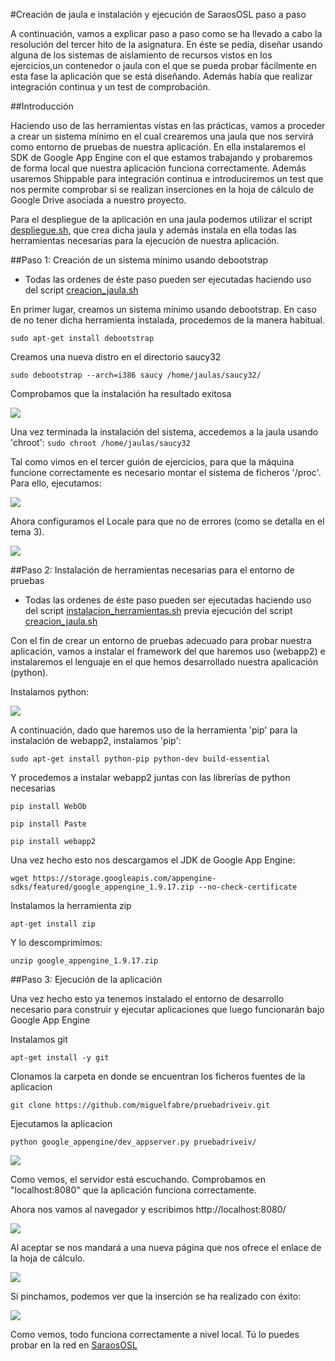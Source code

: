 #Creación de jaula e instalación y ejecución de SaraosOSL paso a paso

A continuación, vamos a explicar paso a paso como se ha llevado a cabo la resolución del tercer hito de la asignatura. En éste se pedía, diseñar usando alguna de los sistemas de aislamiento de recursos vistos en los ejercicios,un contenedor o jaula con el que se pueda probar fácilmente en esta fase la aplicación que se está diseñando. Además había que realizar integración continua y un test de comprobación.

##Introducción

Haciendo uso de las herramientas vistas en las prácticas, vamos a proceder a crear un sistema mínimo en el cual crearemos una jaula que nos servirá como entorno de pruebas de nuestra aplicación. En ella instalaremos el SDK de Google App Engine con el que estamos trabajando y probaremos de forma local que nuestra aplicación funciona correctamente. Además usaremos Shippable para integración continua e introduciremos un test que nos permite comprobar si se realizan inserciones en la hoja de cálculo de Google Drive asociada a nuestro proyecto.

Para el despliegue de la aplicación en una jaula podemos utilizar el script [despliegue.sh](https://github.com/miguelfabre/Proyecto/blob/master/script/despliegue.sh), que crea dicha jaula y además instala en ella todas las herramientas necesarias para la ejecución de nuestra aplicación.

##Paso 1: Creación de un sistema mínimo usando debootstrap

* Todas las ordenes de éste paso pueden ser ejecutadas haciendo uso del script [creacion_jaula.sh](https://github.com/miguelfabre/Proyecto/blob/master/script/creacion_jaula.sh)

En primer lugar, creamos un sistema mínimo usando debootstrap. En caso de no tener dicha herramienta instalada, procedemos de la manera habitual.

```sudo apt-get install debootstrap``` 

Creamos una nueva distro en el directorio saucy32

```sudo debootstrap --arch=i386 saucy /home/jaulas/saucy32/```

Comprobamos que la instalación ha resultado exitosa

![](https://github.com/miguelfabre/Proyecto/blob/master/imagenes/Hito_3/imagenes/hito3-1.png)

Una vez terminada la instalación del sistema, accedemos a la jaula usando 'chroot':
```sudo chroot /home/jaulas/saucy32```

Tal como vimos en el tercer guión de ejercicios, para que la máquina funcione correctamente es necesario montar el sistema de ficheros '/proc'. Para ello, ejecutamos:

![](https://github.com/miguelfabre/Proyecto/blob/master/imagenes/Hito_3/imagenes/hito3-2.png)

Ahora configuramos el Locale para que no de errores (como se detalla en el tema 3). 

![](https://github.com/miguelfabre/Proyecto/blob/master/imagenes/Hito_3/imagenes/hito3-3.png)


##Paso 2: Instalación de herramientas necesarias para el entorno de pruebas

* Todas las ordenes de éste paso pueden ser ejecutadas haciendo uso del script [instalacion_herramientas.sh](https://github.com/miguelfabre/Proyecto/blob/master/Hito_3/script/instalacion_herramientas.sh) previa ejecución del script [creacion_jaula.sh](https://github.com/miguelfabre/Proyecto/blob/master/script/creacion_jaula.sh) 

Con el fin de crear un entorno de pruebas adecuado para probar nuestra aplicación, vamos a instalar el framework del que haremos uso (webapp2) e instalaremos el lenguaje en el que hemos desarrollado nuestra apalicación (python).

Instalamos python:

![](https://github.com/miguelfabre/Proyecto/blob/master/imagenes/Hito_3/imagenes/hito3-4.png)

A continuación, dado que haremos uso de la herramienta 'pip' para la instalación de webapp2, instalamos 'pip':

```sudo apt-get install python-pip python-dev build-essential``` 

Y procedemos a instalar webapp2 juntas con las librerías de python necesarias

```pip install WebOb``` 

```pip install Paste``` 

```pip install webapp2 ``` 

Una vez hecho esto nos descargamos el JDK de Google App Engine:

```wget https://storage.googleapis.com/appengine-sdks/featured/google_appengine_1.9.17.zip --no-check-certificate```

Instalamos la herramienta zip

```apt-get install zip```

Y lo descomprimimos:

```unzip google_appengine_1.9.17.zip ``` 


##Paso 3: Ejecución de la aplicación

Una vez hecho esto ya tenemos instalado el entorno de desarrollo necesario para construir y ejecutar aplicaciones que luego funcionarán bajo Google App Engine

Instalamos git

```apt-get install -y git```

Clonamos la carpeta en donde se encuentran los ficheros fuentes de la aplicacion

```git clone https://github.com/miguelfabre/pruebadriveiv.git```

Ejecutamos la aplicacion

```python google_appengine/dev_appserver.py pruebadriveiv/```

![](https://github.com/miguelfabre/Proyecto/blob/master/imagenes/Hito_3/imagenes/hito3-12.png)

Como vemos, el servidor está escuchando. Comprobamos en "localhost:8080" que la aplicación funciona correctamente.

Ahora nos vamos al navegador y escribimos http://localhost:8080/

![](https://github.com/miguelfabre/Proyecto/blob/master/imagenes/Hito_3/imagenes/hito3-13.png)

Al aceptar se nos mandará a una nueva página que nos ofrece el enlace de la hoja de cálculo.

![](https://github.com/miguelfabre/Proyecto/blob/master/imagenes/Hito_3/imagenes/hito3-14.png)

Si pinchamos, podemos ver que la inserción se ha realizado con éxito:

![](https://github.com/miguelfabre/Proyecto/blob/master/imagenes/Hito_3/imagenes/hito3-15.png)

Como vemos, todo funciona correctamente a nivel local. Tú lo puedes probar en la red en [SaraosOSL](http://pruebadriveiv.appspot.com)

